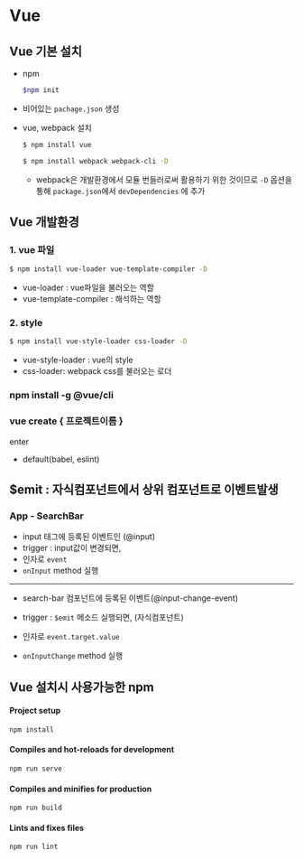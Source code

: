 # Vue

## Vue 기본 설치

* npm
  
    ```bash
    $npm init
    ```
* 비어있는 `pachage.json` 생성
  
* vue, webpack 설치
    ```bash
    $ npm install vue
    ```
    ```bash
    $ npm install webpack webpack-cli -D
    ```

    * webpack은 개발환경에서 모듈 번들러로써 활용하기 위한 것이므로 `-D` 옵션을 통해 `package.json`에서 `devDependencies` 에 추가

## Vue 개발환경

### 1. vue 파일

```bash
$ npm install vue-loader vue-template-compiler -D
```

* vue-loader : vue파일을 불러오는 역할
* vue-template-compiler : 해석하는 역할

### 2. style

```bash
$ npm install vue-style-loader css-loader -D
```

* vue-style-loader : vue의 style
* css-loader: webpack css를 불러오는 로더

### npm install -g @vue/cli

### vue create { 프로젝트이름 }

enter

* default(babel, eslint)

## $emit : 자식컴포넌트에서 상위 컴포넌트로 이벤트발생

### App - SearchBar

* input 태그에 등록된 이벤트인 (@input)
* trigger : input값이 변경되면,
* 인자로 `event`
* `onInput` method 실행

---

* search-bar 컴포넌트에 등록된 이벤트(@input-change-event)

* trigger : `$emit` 메소드 실행되면, (자식컴포넌트)
* 인자로 `event.target.value`
* `onInputChange` method 실행



## Vue 설치시 사용가능한 npm

#### Project setup

```
npm install
```

#### Compiles and hot-reloads for development

```
npm run serve
```

#### Compiles and minifies for production

```
npm run build
```

#### Lints and fixes files

```
npm run lint
```